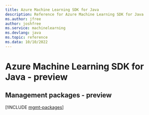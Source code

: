 ```yaml
---
title: Azure Machine Learning SDK for Java
description: Reference for Azure Machine Learning SDK for Java
ms.author: jfree
author: joshfree
ms.service: machinelearning
ms.devlang: java
ms.topic: reference
ms.data: 10/10/2022
---
```

# Azure Machine Learning SDK for Java - preview

## Management packages - preview
[!INCLUDE [mgmt-packages](machine-learning-mgmt-index.md)]